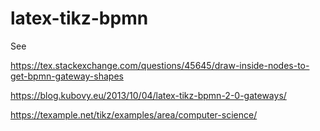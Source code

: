 # latex-tikz-bpmn

See

https://tex.stackexchange.com/questions/45645/draw-inside-nodes-to-get-bpmn-gateway-shapes

https://blog.kubovy.eu/2013/10/04/latex-tikz-bpmn-2-0-gateways/

https://texample.net/tikz/examples/area/computer-science/
